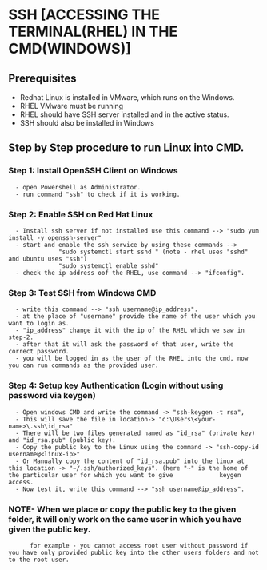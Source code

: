 # SSH  [ACCESSING THE TERMINAL(RHEL) IN THE CMD(WINDOWS)]
## Prerequisites
  - Redhat Linux is installed in VMware, which runs on the Windows.
  - RHEL VMware must be running
  - RHEL should have SSH server installed and in the active status.
  - SSH should also be installed in Windows
## Step by Step procedure to run Linux into CMD.
### Step 1: Install OpenSSH Client on Windows
      - open Powershell as Administrator.
      - run command "ssh" to check if it is working.
### Step 2: Enable SSH on Red Hat Linux
      - Install ssh server if not installed use this command --> "sudo yum install -y openssh-server"
      - start and enable the ssh service by using these commands --> 
                  "sudo systemctl start sshd " (note - rhel uses "sshd" and ubuntu uses "ssh")
                  "sudo systemctl enable sshd"
      - check the ip address oof the RHEL, use command --> "ifconfig".
### Step 3: Test SSH from Windows CMD
      - write this command --> "ssh username@ip_address".
      - at the place of "username" provide the name of the user which you want to login as.
      - "ip_address" change it with the ip of the RHEL which we saw in step-2.
      - after that it will ask the password of that user, write the correct password.
      - you will be logged in as the user of the RHEL into the cmd, now you can run commands as the provided user.
### Step 4: Setup key Authentication (Login without using password via keygen)
      - Open windows CMD and write the command -> "ssh-keygen -t rsa", 
      - This will save the file in location-> "c:\Users\<your-name>\.ssh\id_rsa"
      - There will be two files generated named as "id_rsa" (private key) and "id_rsa.pub" (public key).
      - Copy the public key to the Linux using the command -> "ssh-copy-id username@<linux-ip>"
      - Or Manually copy the content of "id_rsa.pub" into the linux at this location -> "~/.ssh/authorized_keys". (here "~" is the home of the particular user for which you want to give             keygen access.
      - Now test it, write this command --> "ssh username@ip_address".

### NOTE- When we place or copy the public key to the given folder, it will only work on the same user in which you have given the public key. 
          for example - you cannot access root user without password if you have only provided public key into the other users folders and not to the root user.

      
            
